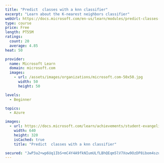 ```yaml
---
title: "Predict  classes with a knn classifier"
excerpt: "Learn about the K-nearest neighbors classifier"
webUrl: https://docs.microsoft.com/en-us/learn/modules/predict-classes-with-knn-classifier/
type: course
price: Free
length: PT55M
ratings:
  count: 20
  average: 4.85
heat: 50

provider:
  name: Microsoft Learn
  domain: microsoft.com
  images:
    - url: /assets/images/organizations/microsoft.com-50x50.jpg
      width: 50
      height: 50

levels:
  - Beginner

topics:
  - Azure

images:
  - url: https://docs.microsoft.com/learn/achievements/student-evangelism/predict-classes-with-knn-classifier-social.png
    width: 640
    height: 320
    isCached: true
    title: "Predict  classes with a knn classifier"

secured: "JwP3a2+wp6Uq1IbS+mC4Y4A9fkNIumULfLBhQEqm5lV7Xow9OzDP8ibom4szuf0Cj+uS7Tr1oxTP79eictgbimLbDaSLjXkoDwQt2buDdWC4CokiGAZeAbZElHQI++TLUnJua/mEicWBPICRiOqn5DpXeCqP129omEsQBjY0ThSMaaR2+Na+8uNygBo+mOyPxTxSXkXk9eifwrd6KHw6q1+WZLmtqgUwg1Ie3wdx2GR6dKXEjK6TvhpSrV3eENK00mFk9GBcRbxYoCEIDqam7N6Gee5+JuyQu9YpF8KHEKqlIEEKv+4QC8Y7HDizbHdwk5xTIhGKzYH90DTyk3QHUGAqH3TbAfEN0e1pN7mVSOHlQVFZSyPyz0XRnXG13MuCPjcAOAAUXlAHpjfXcMvLIQ==;KOeqOFsKZgrET6XuO/BoHQ=="
---
```


